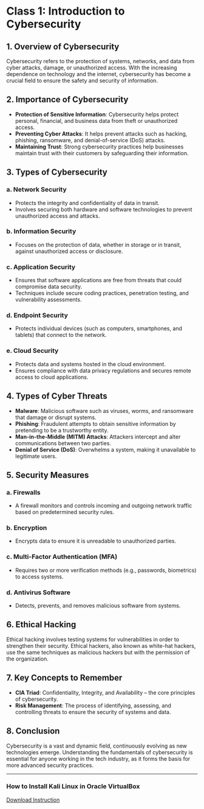 # Class 1: Introduction to Cybersecurity

## 1. Overview of Cybersecurity
Cybersecurity refers to the protection of systems, networks, and data from cyber attacks, damage, or unauthorized access. With the increasing dependence on technology and the internet, cybersecurity has become a crucial field to ensure the safety and security of information.

## 2. Importance of Cybersecurity
- **Protection of Sensitive Information**: Cybersecurity helps protect personal, financial, and business data from theft or unauthorized access.
- **Preventing Cyber Attacks**: It helps prevent attacks such as hacking, phishing, ransomware, and denial-of-service (DoS) attacks.
- **Maintaining Trust**: Strong cybersecurity practices help businesses maintain trust with their customers by safeguarding their information.

## 3. Types of Cybersecurity
### a. **Network Security**
- Protects the integrity and confidentiality of data in transit.
- Involves securing both hardware and software technologies to prevent unauthorized access and attacks.
  
### b. **Information Security**
- Focuses on the protection of data, whether in storage or in transit, against unauthorized access or disclosure.
  
### c. **Application Security**
- Ensures that software applications are free from threats that could compromise data security.
- Techniques include secure coding practices, penetration testing, and vulnerability assessments.
  
### d. **Endpoint Security**
- Protects individual devices (such as computers, smartphones, and tablets) that connect to the network.

### e. **Cloud Security**
- Protects data and systems hosted in the cloud environment.
- Ensures compliance with data privacy regulations and secures remote access to cloud applications.

## 4. Types of Cyber Threats
- **Malware**: Malicious software such as viruses, worms, and ransomware that damage or disrupt systems.
- **Phishing**: Fraudulent attempts to obtain sensitive information by pretending to be a trustworthy entity.
- **Man-in-the-Middle (MITM) Attacks**: Attackers intercept and alter communications between two parties.
- **Denial of Service (DoS)**: Overwhelms a system, making it unavailable to legitimate users.

## 5. Security Measures
### a. **Firewalls**
- A firewall monitors and controls incoming and outgoing network traffic based on predetermined security rules.
  
### b. **Encryption**
- Encrypts data to ensure it is unreadable to unauthorized parties.
  
### c. **Multi-Factor Authentication (MFA)**
- Requires two or more verification methods (e.g., passwords, biometrics) to access systems.

### d. **Antivirus Software**
- Detects, prevents, and removes malicious software from systems.

## 6. Ethical Hacking
Ethical hacking involves testing systems for vulnerabilities in order to strengthen their security. Ethical hackers, also known as white-hat hackers, use the same techniques as malicious hackers but with the permission of the organization.

## 7. Key Concepts to Remember
- **CIA Triad**: Confidentiality, Integrity, and Availability – the core principles of cybersecurity.
- **Risk Management**: The process of identifying, assessing, and controlling threats to ensure the security of systems and data.

## 8. Conclusion
Cybersecurity is a vast and dynamic field, continuously evolving as new technologies emerge. Understanding the fundamentals of cybersecurity is essential for anyone working in the tech industry, as it forms the basis for more advanced security practices.

---

### How to Install Kali Linux in Oracle VirtualBox

[Download Instruction](installKali.md)


